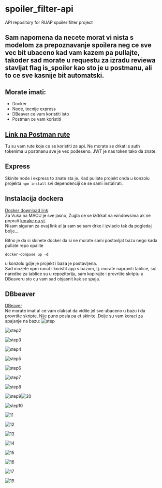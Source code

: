 # spoiler_filter-api
API repository for RUAP spoiler filter project

## Sam napomena da necete morat vi nista s modelom za prepoznavanje spoilera neg ce sve vec bit ubaceno kad vam kazem pa pullajte, takoder sad morate u requestu za izradu reviewa stavljat flag is_spoiler kao sto je u postmanu, ali to ce sve kasnije bit automatski.

## Morate imati:
* Docker
* Node, tocnije express
* DBeaver ce vam koristiti isto
* Postman ce vam koristiti

## [Link na Postman rute](https://www.postman.com/descent-module-cosmonaut-27753848/workspace/public/collection/15846919-44974fc8-92c2-42fa-9c9c-6232439b9513?action=share&creator=15846919)
Tu su vam rute koje ce se koristiti za api. Ne morate se drkati s auth tokenima u postmanu sve je vec podeseno. JWT je nas token tako da znate.

## Express
Skinite node i express to znate sta je. Kad pullate projekt onda u konzolu projekta `npm install` svi dependenciji ce se sami instalirati.

## Instalacija dockera
[Docker download link](https://www.docker.com/)<br>
Za Vuka na MACU je sve jasno, Zugla ce se izdrkat na windowsima ak ne poprati [korake na yt](https://www.youtube.com/watch?v=4xK-zaCRiPQ).<br>
Nisam siguran za ovaj link al ja sam se sam drko i izvlacio tak da pogledaj bolje...

Bitno je da si skinete docker da si ne morate sami postavljat bazu nego kada pullate repo opalite<br>

`docker-compose up -d` <br>

u konzolu gdje je projekt i baza je postavljena.<br> Sad mozete npm runat i koristit app s bazom, tj. morate napraviti tablice, sql naredbe za tablice su u repozitoriju, sam kopirajte i provrtite skriptu u DBeaveru sto cu vam sad objasnit kak se spaja.


## DBbeaver
[DBeaver](https://dbeaver.io/download/)<br>
Ne morate imat al ce vam olaksat da vidite jel sve ubaceno u bazu i da provrtite skripte. Nije puno posla pa et skinite. Dolje su vam koraci za spajanje na bazu:
![step](https://user-images.githubusercontent.com/73022083/213929635-108c5f16-a505-4ce4-bcad-46d5378397c1.png)

![step2](https://user-images.githubusercontent.com/73022083/213929664-a0f407de-af4f-44c8-af6d-1944dee5eb5b.png)

![step3](https://user-images.githubusercontent.com/73022083/213929668-04be956b-b9ba-4608-a3f4-2c6aa922b142.png)

![step4](https://user-images.githubusercontent.com/73022083/213929675-12028ef0-31a6-4f4e-a018-6a8f7ae9d93d.png)

![step5](https://user-images.githubusercontent.com/73022083/213929683-290f096c-3b09-4a8e-afa7-0a53c5c07fc6.png)

![step6](https://user-images.githubusercontent.com/73022083/213929685-1604ff64-ec37-4393-b019-a0f3cfdc2c62.png)

![step7](https://user-images.githubusercontent.com/73022083/213929690-5834bbfd-8f50-4f28-acfd-8c89524824d6.png)

![step8](https://user-images.githubusercontent.com/73022083/213929694-65625ad9-53b8-4691-af34-86150fe557c1.png)

![step9](https://user-images.githubusercontent.com/73022083/213929655-e05af0b9-f4e6-4b83-9105-97de82dafedd.png)![20](https://user-images.githubusercontent.com/73022083/213929673-b2323ee3-48b2-4dfc-89c4-791f8f93ea84.png)

![step10](https://user-images.githubusercontent.com/73022083/213929661-30aa2057-5e7f-4732-a51e-d60a96eaacc8.png)

![11](https://user-images.githubusercontent.com/73022083/213929680-38d9ee25-c8a8-42ea-96cc-9b5eb4435aeb.png)

![12](https://user-images.githubusercontent.com/73022083/213929684-6aeed8ce-4830-4722-ad45-f51007f1d111.png)

![13](https://user-images.githubusercontent.com/73022083/213929688-75679469-6119-4a4a-b743-242f44d4ea51.png)

![14](https://user-images.githubusercontent.com/73022083/213929692-b90a64c8-04e3-4ac0-bdd5-f929935ba8f8.png)

![15](https://user-images.githubusercontent.com/73022083/213929697-e6b219e4-2138-41ff-b94d-1b0e46f7a595.png)

![16](https://user-images.githubusercontent.com/73022083/213929701-8fcad7d0-f15e-4484-860a-fd86372dc7a9.png)

![17](https://user-images.githubusercontent.com/73022083/213929708-b9067438-b710-47c4-83f3-1bc2824de0c2.png)

![19](https://user-images.githubusercontent.com/73022083/213929713-b2f0060c-769e-49df-85de-33b03397959d.png)

